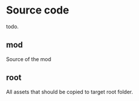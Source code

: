 # Source code

todo.

## mod

Source of the mod

## root

All assets that should be copied to target root folder.

